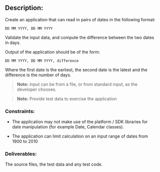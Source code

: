 ## Description:

Create an application that can read in pairs of dates in the following format:

    DD MM YYYY, DD MM YYYY

Validate the input data, and compute the difference between the two dates in days.

Output of the application should be of the form:

    DD MM YYYY, DD MM YYYY, difference

Where the first date is the earliest, the second date is the latest and the difference is the number of days.

> **Note:** Input can be from a file, or from standard input, as the developer chooses.

> **Note:** Provide test data to exercise the application

### Constraints:

* The application may not make use of the platform / SDK libraries for date manipulation
(for example Date, Calendar classes).

* The application can limit calculation on an input range of dates from 1900 to 2010


### Deliverables:

The source files, the test data and any test code.

